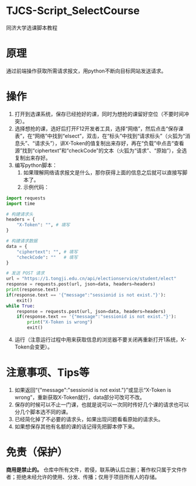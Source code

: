 # TJCS-Script_SelectCourse
同济大学选课脚本教程
# 原理
通过前端操作获取所需请求报文，用python不断向目标网站发送请求。
# 操作
1. 打开到选课系统，保存已经抢好的课，同时为想抢的课留好空位（不要时间冲突）。
2. 选择想抢的课，选好后打开F12开发者工具，选择“网络”，然后点击“保存课表”，在“网络”中找到“elsect”，双击，在“标头”中找到“请求标头”（火狐为“消息头”、“请求头”），讲X-Token的值复制出来存好，再在“负载”中点击“查看源”找到“ciphertext”和“checkCode”的文本（火狐为“请求”、“原始”），全选复制出来存好。
3. 编写python脚本：
   1. 如果理解网络请求报文是什么，那你获得上面的信息之后就可以直接写脚本了。
   2. 示例代码：
```python
import requests
import time

# 构建请求头
headers = {
    "X-Token": "", # 填写
}

# 构建请求数据
data = {
    "ciphertext": "", # 填写
    "checkCode": ""   # 填写
}

# 发送 POST 请求
url = "https://1.tongji.edu.cn/api/electionservice/student/elect"
response = requests.post(url, json=data, headers=headers)
print(response.text)
if(response.text == '{"message":"sessionid is not exist."}'):
    exit()
while True:
    response = requests.post(url, json=data, headers=headers)
    if(response.text == '{"message":"sessionid is not exist."}'):
        print("X-Token is wrong")
        exit()
```
4. 运行（注意运行过程中用来获取信息的浏览器不要关闭再重新打开1系统，X-Token会变更）。
# 注意事项、Tips等
1. 如果返回“{"message":"sessionid is not exist."}”或显示“X-Token is wrong”，重新获取X-Token就行，data部分可改可不改。
2. 保存的时候可以不止一门课，也就是说可以一次同时传好几个课的请求也可以分几个脚本选不同的课。
3. 已经简化掉了不必要的请求头，如果出现问题看看原始的请求头。
4. 如果想保存其他有名额的课的话记得先把脚本停下来。
# 免责（保护）
**商用是禁止的。**
仓库中所有文件，若侵，联系确认后立删；著作权只属于文件作者；拒绝未经允许的使用、分发、传播；仅用于项目所有人的存储。
